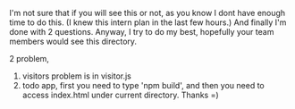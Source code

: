 I'm not sure that if you will see this or not, as you know I dont have enough time to do this. (I knew this intern plan in the last few hours.)
And finally I'm done with 2 questions.
Anyway, I try to do my best, hopefully your team members would see this directory. 

2 problem,
1. visitors problem is in visitor.js
2. todo app, first you need to type 'npm build', and then you need to access index.html under current directory.
Thanks =)
